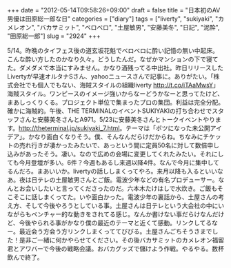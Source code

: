 +++
date = "2012-05-14T09:58:26+09:00"
draft = false
title = "日本初のAV男優は田原総一郎な日"
categories = ["diary"]
tags = ["liverty", "sukiyaki", "カメレオン", "バカサミット", "ベロベロ", "土屋敏男", "安藤美冬", "日記", "泥酔", "田原総一郎"]
slug = "2924"
+++

5/14。昨晩のタイフェス後の道玄坂花魁でベロベロに酔い記憶の無い中起床。こんな酔い方したのかなり久々。どうしたんだ。なぜかマンションの下で寝てた。ダメダメで本当にすみません。かなり酒残ってる中出社。昨日リリースしたLivertyが早速オルタナSさん、yahooニュースさんで記事に。ありがたい。「株式会社でも個人でもない、海賊スタイルの組織liverty <a href="http://t.co/iTAaMwsY">http://t.co/iTAaMwsY</a>」海賊スタイル。ワンピースのイメージ強いからなーどうかなーと思ってたけど、まあしっくりくる。プロジェクト単位で集まったプロの集団。利益は完全分配。確かに海賊的。午後、THE TERMINALのイベントSUKIYAKIの打ち合わせでスタッフさんと安藤美冬さんとA971。5/23に安藤美冬さんとトークイベントやります。<a href="http://theterminal.jp/sukiyaki_7.html">http://theterminal.jp/sukiyaki_7.html</a>。テーマは「ボツになった未公開アイデア」。かなり面白くなりそう。僕、そんなんだらけだからね。ちなみにチケットの売れ行きが凄かったみたいで、あっという間に定員50名に対して数倍申し込みがあったそう。凄い。なので広めの会場に変更してくれたみたい。それにしても今月登壇が多い。6件？今週もあるし来週以降4件。なんで今月に集中してるんだろ。まあいいか。livertyの話ししまくってやろ。来月以降も入るといいなあ。夜は日テレの土屋敏男さんとご飯。電波少年などの有名プロデューサー。なんとお会いしたいと言ってくださったのだ。六本木たけはしで水炊き。ご飯もそこそこに話しまくってた。いや面白かった。電波少年の裏話から、土屋さんの考え方、そして今後やろうとしている事。土屋さんは日テレという大会社の中にいながらもベンチャー的な動きをされてる感じ。なんか書けない事だらけなんだけど、今後やられる事がかなり僕の最近のテーマと近くて感動。リンクしてるなー。最近会う方会う方リンクしまくっててびびる。土屋さんごちそうさまでした！是非ご一緒に何かやらせてください。その後バカサミットのカメレオン福留君とアワバーで今後の戦略会議。おバカグッズで儲けよう作戦。やるやる。数杯飲んで終了。
